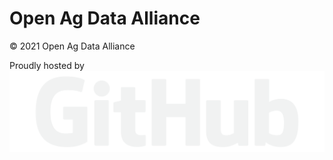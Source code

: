 <footer class="main-foot">
	<div class="foot-wrap">
      <h1 class="foot-brand ag-title">Open Ag Data Alliance
      </h1>
	      <p class="copy">&copy; 2021 <span class="ag-title">Open Ag Data Alliance</span> 
      </p>
      <p>Proudly hosted by <img class="git-logo" src="/img/github-logo.svg" alt="GitHub Logo"></p>
      </div>
      </footer>      
 <script src="//code.jquery.com/jquery-1.10.2.min.js" type="text/javascript"></script>
    <script type="text/javascript">window.jQuery || document.write('<script src="/js/vendor/jquery.min.js"><\/script>')</script>    
    <script src="/js/foundation.min.js"></script>
    <script src="/js/main.min.js"></script>
	<script src="/js/init.js"></script>
<script>
  (function(i,s,o,g,r,a,m){i['GoogleAnalyticsObject']=r;i[r]=i[r]||function(){
  (i[r].q=i[r].q||[]).push(arguments)},i[r].l=1*new Date();a=s.createElement(o),
  m=s.getElementsByTagName(o)[0];a.async=1;a.src=g;m.parentNode.insertBefore(a,m)
  })(window,document,'script','//www.google-analytics.com/analytics.js','ga');

  ga('create', 'UA-48395008-1', 'openag.io');
  ga('send', 'pageview');

</script>
  </body>
</html>
